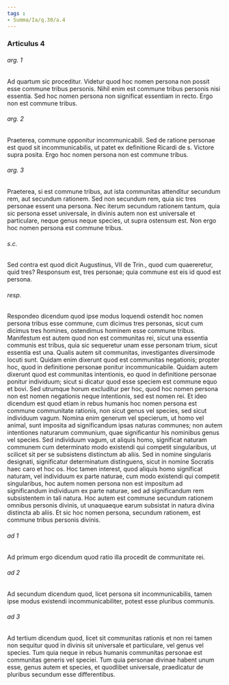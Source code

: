 ```yaml
---
tags : 
- Summa/Ia/q.30/a.4
---
```


### Articulus 4

###### arg. 1
Ad quartum sic proceditur. Videtur quod hoc nomen persona non possit esse commune tribus personis. Nihil enim est commune tribus personis nisi essentia. Sed hoc nomen persona non significat essentiam in recto. Ergo non est commune tribus.

###### arg. 2
Praeterea, commune opponitur incommunicabili. Sed de ratione personae est quod sit incommunicabilis, ut patet ex definitione Ricardi de s. Victore supra posita. Ergo hoc nomen persona non est commune tribus.

###### arg. 3
Praeterea, si est commune tribus, aut ista communitas attenditur secundum rem, aut secundum rationem. Sed non secundum rem, quia sic tres personae essent una persona. Nec iterum secundum rationem tantum, quia sic persona esset universale, in divinis autem non est universale et particulare, neque genus neque species, ut supra ostensum est. Non ergo hoc nomen persona est commune tribus.

###### s.c.
Sed contra est quod dicit Augustinus, VII de Trin., quod cum quaereretur, quid tres? Responsum est, tres personae; quia commune est eis id quod est persona.

###### resp.
Respondeo dicendum quod ipse modus loquendi ostendit hoc nomen persona tribus esse commune, cum dicimus tres personas, sicut cum dicimus tres homines, ostendimus hominem esse commune tribus. Manifestum est autem quod non est communitas rei, sicut una essentia communis est tribus, quia sic sequeretur unam esse personam trium, sicut essentia est una. Qualis autem sit communitas, investigantes diversimode locuti sunt. Quidam enim dixerunt quod est communitas negationis; propter hoc, quod in definitione personae ponitur incommunicabile. Quidam autem dixerunt quod est communitas intentionis, eo quod in definitione personae ponitur individuum; sicut si dicatur quod esse speciem est commune equo et bovi. Sed utrumque horum excluditur per hoc, quod hoc nomen persona non est nomen negationis neque intentionis, sed est nomen rei. Et ideo dicendum est quod etiam in rebus humanis hoc nomen persona est commune communitate rationis, non sicut genus vel species, sed sicut individuum vagum. Nomina enim generum vel specierum, ut homo vel animal, sunt imposita ad significandum ipsas naturas communes; non autem intentiones naturarum communium, quae significantur his nominibus genus vel species. Sed individuum vagum, ut aliquis homo, significat naturam communem cum determinato modo existendi qui competit singularibus, ut scilicet sit per se subsistens distinctum ab aliis. Sed in nomine singularis designati, significatur determinatum distinguens, sicut in nomine Socratis haec caro et hoc os. Hoc tamen interest, quod aliquis homo significat naturam, vel individuum ex parte naturae, cum modo existendi qui competit singularibus, hoc autem nomen persona non est impositum ad significandum individuum ex parte naturae, sed ad significandum rem subsistentem in tali natura. Hoc autem est commune secundum rationem omnibus personis divinis, ut unaquaeque earum subsistat in natura divina distincta ab aliis. Et sic hoc nomen persona, secundum rationem, est commune tribus personis divinis.

###### ad 1
Ad primum ergo dicendum quod ratio illa procedit de communitate rei.

###### ad 2
Ad secundum dicendum quod, licet persona sit incommunicabilis, tamen ipse modus existendi incommunicabiliter, potest esse pluribus communis.

###### ad 3
Ad tertium dicendum quod, licet sit communitas rationis et non rei tamen non sequitur quod in divinis sit universale et particulare, vel genus vel species. Tum quia neque in rebus humanis communitas personae est communitas generis vel speciei. Tum quia personae divinae habent unum esse, genus autem et species, et quodlibet universale, praedicatur de pluribus secundum esse differentibus.

